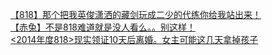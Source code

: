 [【818】那个把我英俊潇洒的藏剑玩成二少的代练你给我站出来！](http://tieba.baidu.com/p/3154817761?see_lz=1&pn=)   
[【赤兔】不是818难道就是没人看么。。别这样！](http://tieba.baidu.com/p/3154990795?see_lz=1&pn=)   
[&lt;2014年度818&gt;现实领证10天后离婚。女主可能这几天拿掉孩子](http://tieba.baidu.com/p/3155261266?see_lz=1&pn=)   
